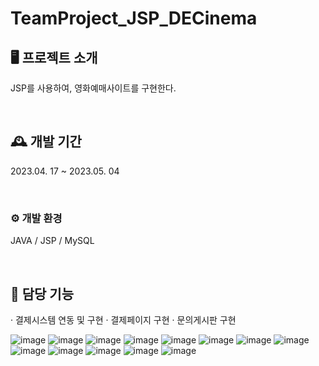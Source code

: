 # TeamProject_JSP_DECinema

## 🖥️ 프로젝트 소개
JSP를 사용하여, 영화예매사이트를 구현한다.

<br>

## 🕰️ 개발 기간
2023.04. 17 ~ 2023.05. 04

<br>


### ⚙️ 개발 환경
JAVA / JSP / MySQL

<br>


## 📌 담당 기능
· 결제시스템 연동 및 구현
· 결제페이지 구현
· 문의게시판 구현

![image](https://github.com/Du1727/TeamProject_JSP_DECinema/assets/117519801/e72d3e2f-a17f-47a6-ac19-932fd89f63d0)
![image](https://github.com/Du1727/TeamProject_JSP_DECinema/assets/117519801/25598d4e-e599-4e76-a716-7d122fec4327)
![image](https://github.com/Du1727/TeamProject_JSP_DECinema/assets/117519801/c78b3365-df17-4fb1-9787-d1a2788e2d09)
![image](https://github.com/Du1727/TeamProject_JSP_DECinema/assets/117519801/4bc353c2-0ff1-4d3c-94f8-e15f2eec5385)
![image](https://github.com/Du1727/TeamProject_JSP_DECinema/assets/117519801/6363efcb-4344-48f3-a048-90a582f935a1)
![image](https://github.com/Du1727/TeamProject_JSP_DECinema/assets/117519801/2f842abe-e226-4102-8509-e863a83fcb6c)
![image](https://github.com/Du1727/TeamProject_JSP_DECinema/assets/117519801/62aca716-fbf4-484f-8bdf-da0165aabbdb)
![image](https://github.com/Du1727/TeamProject_JSP_DECinema/assets/117519801/263f508e-ea85-4f86-b7a2-99492fee744a)
![image](https://github.com/Du1727/TeamProject_JSP_DECinema/assets/117519801/286efae0-ab35-4463-84bf-c8d7b99ee936)
![image](https://github.com/Du1727/TeamProject_JSP_DECinema/assets/117519801/ba3e845b-d830-4b4d-b2f7-ce45ccada98e)
![image](https://github.com/Du1727/TeamProject_JSP_DECinema/assets/117519801/c8584566-d70c-4773-ae15-d1278afd13dc)
![image](https://github.com/Du1727/TeamProject_JSP_DECinema/assets/117519801/1317268a-999e-4912-9e9f-6d087d7b224f)
![image](https://github.com/Du1727/TeamProject_JSP_DECinema/assets/117519801/84b94d36-6e03-46b2-a44e-81db67b7a265)
